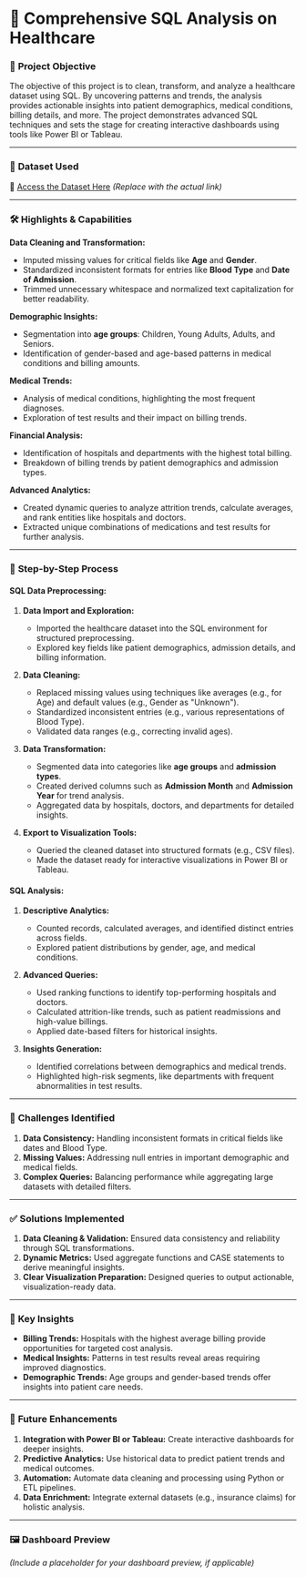 # 🏥 Comprehensive SQL Analysis on Healthcare  

### 🎯 **Project Objective**  
The objective of this project is to clean, transform, and analyze a healthcare dataset using SQL. By uncovering patterns and trends, the analysis provides actionable insights into patient demographics, medical conditions, billing details, and more. The project demonstrates advanced SQL techniques and sets the stage for creating interactive dashboards using tools like Power BI or Tableau.

---

### 📂 **Dataset Used**  
🔗 [Access the Dataset Here](#) *(Replace with the actual link)*  

---

### 🛠️ **Highlights & Capabilities**  

**Data Cleaning and Transformation:**  
- Imputed missing values for critical fields like **Age** and **Gender**.  
- Standardized inconsistent formats for entries like **Blood Type** and **Date of Admission**.  
- Trimmed unnecessary whitespace and normalized text capitalization for better readability.  

**Demographic Insights:**  
- Segmentation into **age groups**: Children, Young Adults, Adults, and Seniors.  
- Identification of gender-based and age-based patterns in medical conditions and billing amounts.  

**Medical Trends:**  
- Analysis of medical conditions, highlighting the most frequent diagnoses.  
- Exploration of test results and their impact on billing trends.  

**Financial Analysis:**  
- Identification of hospitals and departments with the highest total billing.  
- Breakdown of billing trends by patient demographics and admission types.  

**Advanced Analytics:**  
- Created dynamic queries to analyze attrition trends, calculate averages, and rank entities like hospitals and doctors.  
- Extracted unique combinations of medications and test results for further analysis.

---

### 🔄 **Step-by-Step Process**  

#### **SQL Data Preprocessing:**  
1. **Data Import and Exploration:**  
   - Imported the healthcare dataset into the SQL environment for structured preprocessing.  
   - Explored key fields like patient demographics, admission details, and billing information.  

2. **Data Cleaning:**  
   - Replaced missing values using techniques like averages (e.g., for Age) and default values (e.g., Gender as "Unknown").  
   - Standardized inconsistent entries (e.g., various representations of Blood Type).  
   - Validated data ranges (e.g., correcting invalid ages).  

3. **Data Transformation:**  
   - Segmented data into categories like **age groups** and **admission types**.  
   - Created derived columns such as **Admission Month** and **Admission Year** for trend analysis.  
   - Aggregated data by hospitals, doctors, and departments for detailed insights.  

4. **Export to Visualization Tools:**  
   - Queried the cleaned dataset into structured formats (e.g., CSV files).  
   - Made the dataset ready for interactive visualizations in Power BI or Tableau.

#### **SQL Analysis:**  
1. **Descriptive Analytics:**  
   - Counted records, calculated averages, and identified distinct entries across fields.  
   - Explored patient distributions by gender, age, and medical conditions.  

2. **Advanced Queries:**  
   - Used ranking functions to identify top-performing hospitals and doctors.  
   - Calculated attrition-like trends, such as patient readmissions and high-value billings.  
   - Applied date-based filters for historical insights.  

3. **Insights Generation:**  
   - Identified correlations between demographics and medical trends.  
   - Highlighted high-risk segments, like departments with frequent abnormalities in test results.

---

### 🚩 **Challenges Identified**  
1. **Data Consistency:** Handling inconsistent formats in critical fields like dates and Blood Type.  
2. **Missing Values:** Addressing null entries in important demographic and medical fields.  
3. **Complex Queries:** Balancing performance while aggregating large datasets with detailed filters.  

---

### ✅ **Solutions Implemented**  
1. **Data Cleaning & Validation:** Ensured data consistency and reliability through SQL transformations.  
2. **Dynamic Metrics:** Used aggregate functions and CASE statements to derive meaningful insights.  
3. **Clear Visualization Preparation:** Designed queries to output actionable, visualization-ready data.

---

### 📌 **Key Insights**  
- **Billing Trends:** Hospitals with the highest average billing provide opportunities for targeted cost analysis.  
- **Medical Insights:** Patterns in test results reveal areas requiring improved diagnostics.  
- **Demographic Trends:** Age groups and gender-based trends offer insights into patient care needs.  

---

### 🚀 **Future Enhancements**  
1. **Integration with Power BI or Tableau:** Create interactive dashboards for deeper insights.  
2. **Predictive Analytics:** Use historical data to predict patient trends and medical outcomes.  
3. **Automation:** Automate data cleaning and processing using Python or ETL pipelines.  
4. **Data Enrichment:** Integrate external datasets (e.g., insurance claims) for holistic analysis.

---

### 🖼️ **Dashboard Preview**  
*(Include a placeholder for your dashboard preview, if applicable)*  
